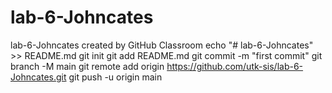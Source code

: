 # lab-6-Johncates
lab-6-Johncates created by GitHub Classroom
echo "# lab-6-Johncates" >> README.md
git init
git add README.md
git commit -m "first commit"
git branch -M main
git remote add origin https://github.com/utk-sis/lab-6-Johncates.git
git push -u origin main
